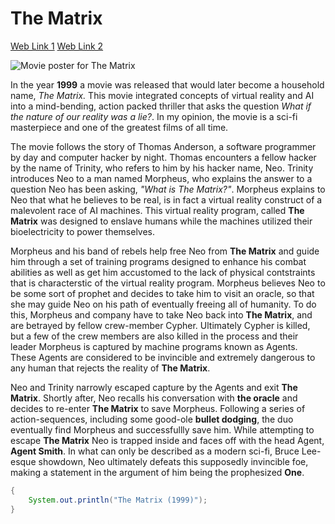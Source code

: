 # The Matrix
[Web Link 1](https://thechoiceisyours.whatisthematrix.com/)
[Web Link 2](https://www.warnerbros.com/movies/matrix)

![Movie poster for The Matrix](/Users/ericc/Documents/GitHub/Gittin-Started/docs/assets/TheMatrix.jpg)

In the year **1999** a movie was released that would later become a household name, *The Matrix.* This movie integrated concepts of virtual reality and AI into a mind-bending, action packed thriller that asks the question *What if the nature of our reality was a lie?*. In my opinion, the movie is a sci-fi masterpiece and one of the greatest films of all time.

The movie follows the story of Thomas Anderson, a software programmer by day and computer hacker by night. Thomas encounters a fellow hacker by the name of Trinity, who refers to him by his hacker name, Neo. Trinity introduces Neo to a man named Morpheus, who explains the answer to a question Neo has been asking, *"What is The Matrix?"*. Morpheus explains to Neo that what he believes to be real, is in fact a virtual reality construct of a malevolent race of AI machines. This virtual reality program, called **The Matrix** was designed to enslave humans while the machines utilized their bioelectricity to power themselves. 

Morpheus and his band of rebels help free Neo from **The Matrix** and guide him through a set of training programs designed to enhance his combat abilities as well as get him accustomed to the lack of physical contstraints that is characterstic of the virtual reality program. Morpheus believes Neo to be some sort of prophet and decides to take him to visit an oracle, so that she may guide Neo on his path of eventually freeing all of humanity. To do this, Morpheus and company have to take Neo back into **The Matrix**, and are betrayed by fellow crew-member Cypher. Ultimately Cypher is killed, but a few of the crew members are also killed in the process and their leader Morpheus is captured by machine programs known as Agents. These Agents are considered to be invincible and extremely dangerous to any human that rejects the reality of **The Matrix**. 

Neo and Trinity narrowly escaped capture by the Agents and exit **The Matrix**. Shortly after, Neo recalls his conversation with **the oracle** and decides to re-enter **The Matrix** to save Morpheus. Following a series of action-sequences, including some good-ole **bullet dodging**, the duo eventually find Morpheus and successfullly save him. While attempting to escape **The Matrix** Neo is trapped inside and faces off with the head Agent, **Agent Smith**. In what can only be described as a modern sci-fi, Bruce Lee-esque showdown, Neo ultimately defeats this supposedly invincible foe, making a statement in the argument of him being the prophesized **One**. 

```java 
{
    System.out.println("The Matrix (1999)");
}
```
